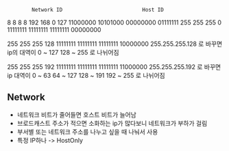             Network ID                          Host ID
8                  8               8                8
192               168              0               127
11000000        10101000        00000000         01111111
255               255             255               0
11111111        11111111        11111111         00000000

255               255             255               128
11111111        11111111        11111111         10000000
255.255.255.128 로 바꾸면
ip의 대역이 0 ~ 127 
          128 ~ 255 로 나뉘어짐

255               255             255               192
11111111        11111111        11111111         11000000
255.255.255.192 로 바꾸면
ip 대역이 0 ~ 63 
         64 ~ 127
         128 ~ 191
         192 ~ 255 로 나뉘어짐

## Network
- 네트워크 비트가 줄어들면 호스트 비트가 늘어남
- 브로드캐스트 주소가 적으면 소화하는 ip가 많다보니 네트워크가 부하가 걸림
- 부서별 또는 네트워크 주소를 나누고 싶을 때 나눠서 사용
- 특정 IP하나 -> HostOnly